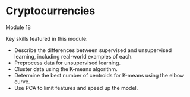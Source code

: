 # Cryptocurrencies
Module 18

Key skills featured in this module:
- Describe the differences between supervised and unsupervised learning, including real-world examples of each.
- Preprocess data for unsupervised learning.
- Cluster data using the K-means algorithm.
- Determine the best number of centroids for K-means using the elbow curve.
- Use PCA to limit features and speed up the model.
